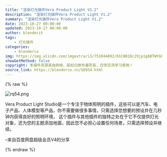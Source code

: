 ```yaml
---
title: "渲染灯光插件Vera Product Light V1.2"
description: "渲染灯光插件Vera Product Light V1.2"
summary: "渲染灯光插件Vera Product Light V1.2"
date: 2023-10-27 00:00:00
updated: 2023-10-27 00:00:00
author: blenderit
tags: 
    - 灯光插件
categories:
    - blenderco
img: https://img.alicdn.com/imgextra/i3/751044092/O1CN01Dc29jp1g6BTWYGBwh_!!751044092.png
showGetMethod: false
copyright: 本插件资源来自网络，版权归原作者所有，仅供交流学习使用！
source_link: https://blenderco.cn/56954.html
---
```


{% raw %}
<p><img class="aligncenter" src="https://img.alicdn.com/imgextra/i3/751044092/O1CN01Dc29jp1g6BTWYGBwh_!!751044092.png" alt="rq54.png"></p><p>Vera Product Light Studio是一个专注于物体照明的插件，这些可以是汽车、电子产品、人体模型等产品，你不需要做很多事情，只需选择您想要的预设并在几秒钟内获得良好的照明环境， 这个插件与其他插件的独特之处在于它不仅提供灯光对象，还为您的主题添加地面，因此您不必担心设置任何场景，只需选择预设并继续。</p><p>–来自百度网盘超级会员V4的分享</p>
<div style="display: none">blenderco</div>
{% endraw %}